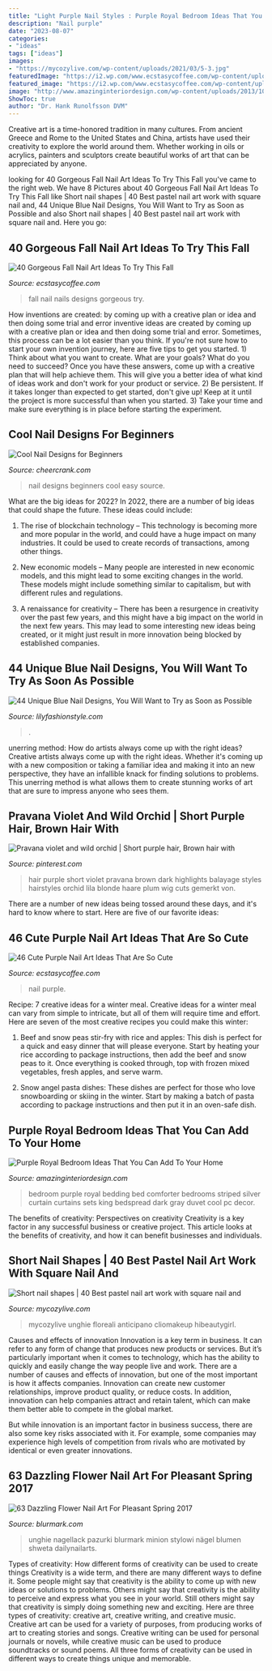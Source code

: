 ```yaml
---
title: "Light Purple Nail Styles : Purple Royal Bedroom Ideas That You Can Add To Your Home"
description: "Nail purple"
date: "2023-08-07"
categories:
- "ideas"
tags: ["ideas"]
images:
- "https://mycozylive.com/wp-content/uploads/2021/03/5-3.jpg"
featuredImage: "https://i2.wp.com/www.ecstasycoffee.com/wp-content/uploads/2017/03/purplenailart-purpleblacknailart-nailart-nailartlovers.jpg?resize=750%2C750"
featured_image: "https://i2.wp.com/www.ecstasycoffee.com/wp-content/uploads/2017/03/purplenailart-purpleblacknailart-nailart-nailartlovers.jpg?resize=750%2C750"
image: "http://www.amazinginteriordesign.com/wp-content/uploads/2013/10/q31.jpg"
ShowToc: true
author: "Dr. Hank Runolfsson DVM"
---
```



Creative art is a time-honored tradition in many cultures. From ancient Greece and Rome to the United States and China, artists have used their creativity to explore the world around them. Whether working in oils or acrylics, painters and sculptors create beautiful works of art that can be appreciated by anyone.

	

		
looking for 40 Gorgeous Fall Nail Art Ideas To Try This Fall you've came to the right web. We have 8 Pictures about 40 Gorgeous Fall Nail Art Ideas To Try This Fall like Short nail shapes | 40 Best pastel nail art work with square nail and, 44 Unique Blue Nail Designs, You Will Want to Try as Soon as Possible and also Short nail shapes | 40 Best pastel nail art work with square nail and. Here you go:
		
    
## 40 Gorgeous Fall Nail Art Ideas To Try This Fall

<img loading=lazy src="https://i1.wp.com/www.ecstasycoffee.com/wp-content/uploads/2016/09/Fall-Nails-Art-Designs-and-Ideas.jpg" onerror="this.onerror=null;this.src='https://tse1.mm.bing.net/th?id=OIP.8eIN7GgVxEb_zjEij5H4zQHaLJ&amp;pid=15.1';" alt="40 Gorgeous Fall Nail Art Ideas To Try This Fall">

_Source: ecstasycoffee.com_

>fall nail nails designs gorgeous try. 

	

How inventions are created: by coming up with a creative plan or idea and then doing some trial and error
inventive ideas are created by coming up with a creative plan or idea and then doing some trial and error. Sometimes, this process can be a lot easier than you think. If you're not sure how to start your own invention journey, here are five tips to get you started. 1) Think about what you want to create. What are your goals? What do you need to succeed? Once you have these answers, come up with a creative plan that will help achieve them. This will give you a better idea of what kind of ideas work and don't work for your product or service. 2) Be persistent. If it takes longer than expected to get started, don't give up! Keep at it until the project is more successful than when you started. 3) Take your time and make sure everything is in place before starting the experiment.

    
## Cool Nail Designs For Beginners

<img loading=lazy src="https://www.cheercrank.com/wp-content/uploads/2016/11/21-easy-nail-designs-beginners.jpg" onerror="this.onerror=null;this.src='https://tse1.mm.bing.net/th?id=OIP.EYGMzZO0GTPJoSrUoiDwhgHaJ4&amp;pid=15.1';" alt="Cool Nail Designs for Beginners">

_Source: cheercrank.com_

>nail designs beginners cool easy source. 

	

What are the big ideas for 2022?
In 2022, there are a number of big ideas that could shape the future. These ideas could include:
1. The rise of blockchain technology – This technology is becoming more and more popular in the world, and could have a huge impact on many industries. It could be used to create records of transactions, among other things.

2. New economic models – Many people are interested in new economic models, and this might lead to some exciting changes in the world. These models might include something similar to capitalism, but with different rules and regulations.

3. A renaissance for creativity – There has been a resurgence in creativity over the past few years, and this might have a big impact on the world in the next few years. This may lead to some interesting new ideas being created, or it might just result in more innovation being blocked by established companies.

    
## 44 Unique Blue Nail Designs, You Will Want To Try As Soon As Possible

<img loading=lazy src="https://lilyfashionstyle.com/wp-content/uploads/2020/02/39-12.jpg" onerror="this.onerror=null;this.src='https://tse2.mm.bing.net/th?id=OIP.SYlkzFqOHaMe8ezTYdPUVwHaK8&amp;pid=15.1';" alt="44 Unique Blue Nail Designs, You Will Want to Try as Soon as Possible">

_Source: lilyfashionstyle.com_

>. 

	

unerring method: How do artists always come up with the right ideas?
Creative artists always come up with the right ideas. Whether it's coming up with a new composition or taking a familiar idea and making it into an new perspective, they have an infallible knack for finding solutions to problems. This unerring method is what allows them to create stunning works of art that are sure to impress anyone who sees them.

    
## Pravana Violet And Wild Orchid | Short Purple Hair, Brown Hair With

<img loading=lazy src="https://i.pinimg.com/736x/9c/cf/7f/9ccf7f3367b94f19db267ddfc4c72f65--pravana-violet-violet-balayage.jpg" onerror="this.onerror=null;this.src='https://tse4.mm.bing.net/th?id=OIP.JbcabcqIKgDLJ4bEnmr4EAHaJ3&amp;pid=15.1';" alt="Pravana violet and wild orchid | Short purple hair, Brown hair with">

_Source: pinterest.com_

>hair purple short violet pravana brown dark highlights balayage styles hairstyles orchid lila blonde haare plum wig cuts gemerkt von. 

	

There are a number of new ideas being tossed around these days, and it's hard to know where to start. Here are five of our favorite ideas: 

    
## 46 Cute Purple Nail Art Ideas That Are So Cute

<img loading=lazy src="https://i2.wp.com/www.ecstasycoffee.com/wp-content/uploads/2017/03/purplenailart-purpleblacknailart-nailart-nailartlovers.jpg?resize=750%2C750" onerror="this.onerror=null;this.src='https://tse1.mm.bing.net/th?id=OIP.cdr8f1SfPay2zqiznFDqAAHaHa&amp;pid=15.1';" alt="46 Cute Purple Nail Art Ideas That Are So Cute">

_Source: ecstasycoffee.com_

>nail purple. 

	

Recipe: 7 creative ideas for a winter meal.
Creative ideas for a winter meal can vary from simple to intricate, but all of them will require time and effort. Here are seven of the most creative recipes you could make this winter: 
1. Beef and snow peas stir-fry with rice and apples: This dish is perfect for a quick and easy dinner that will please everyone. Start by heating your rice according to package instructions, then add the beef and snow peas to it. Once everything is cooked through, top with frozen mixed vegetables, fresh apples, and serve warm. 

2. Snow angel pasta dishes: These dishes are perfect for those who love snowboarding or skiing in the winter. Start by making a batch of pasta according to package instructions and then put it in an oven-safe dish.

    
## Purple Royal Bedroom Ideas That You Can Add To Your Home

<img loading=lazy src="http://www.amazinginteriordesign.com/wp-content/uploads/2013/10/q31.jpg" onerror="this.onerror=null;this.src='https://tse4.mm.bing.net/th?id=OIP.hLVl5rbY2tgQ2RU1HhVPegHaFj&amp;pid=15.1';" alt="Purple Royal Bedroom Ideas That You Can Add To Your Home">

_Source: amazinginteriordesign.com_

>bedroom purple royal bedding bed comforter bedrooms striped silver curtain curtains sets king bedspread dark gray duvet cool pc decor. 

	

The benefits of creativity: Perspectives on creativity
Creativity is a key factor in any successful business or creative project. This article looks at the benefits of creativity, and how it can benefit businesses and individuals.

    
## Short Nail Shapes | 40 Best Pastel Nail Art Work With Square Nail And

<img loading=lazy src="https://mycozylive.com/wp-content/uploads/2021/03/5-3.jpg" onerror="this.onerror=null;this.src='https://tse2.mm.bing.net/th?id=OIP.AkOZ5GNV0RdGDYLE-F6oKAHaK9&amp;pid=15.1';" alt="Short nail shapes | 40 Best pastel nail art work with square nail and">

_Source: mycozylive.com_

>mycozylive unghie floreali anticipano cliomakeup hibeautygirl. 

	

Causes and effects of innovation
Innovation is a key term in business. It can refer to any form of change that produces new products or services. But it’s particularly important when it comes to technology, which has the ability to quickly and easily change the way people live and work.
There are a number of causes and effects of innovation, but one of the most important is how it affects companies. Innovation can create new customer relationships, improve product quality, or reduce costs. In addition, innovation can help companies attract and retain talent, which can make them better able to compete in the global market.

But while innovation is an important factor in business success, there are also some key risks associated with it. For example, some companies may experience high levels of competition from rivals who are motivated by identical or even greater innovations.

    
## 63 Dazzling Flower Nail Art For Pleasant Spring 2017

<img loading=lazy src="https://www.blurmark.com/wp-content/uploads/2017/03/Beautiful-Pink-Nails.jpg" onerror="this.onerror=null;this.src='https://tse3.mm.bing.net/th?id=OIP.62ed2yxIg9qk4hPWNVB_OwHaHa&amp;pid=15.1';" alt="63 Dazzling Flower Nail Art For Pleasant Spring 2017">

_Source: blurmark.com_

>unghie nagellack pazurki blurmark minion stylowi nägel blumen shweta dailynailarts. 

	

Types of creativity: How different forms of creativity can be used to create things
Creativity is a wide term, and there are many different ways to define it. Some people might say that creativity is the ability to come up with new ideas or solutions to problems. Others might say that creativity is the ability to perceive and express what you see in your world. Still others might say that creativity is simply doing something new and exciting. Here are three types of creativity: creative art, creative writing, and creative music.
Creative art can be used for a variety of purposes, from producing works of art to creating stories and songs. Creative writing can be used for personal journals or novels, while creative music can be used to produce soundtracks or sound poems. All three forms of creativity can be used in different ways to create things unique and memorable.

